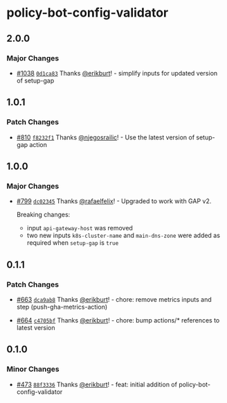# policy-bot-config-validator

## 2.0.0

### Major Changes

- [#1038](https://github.com/smartcontractkit/.github/pull/1038)
  [`0d1ca83`](https://github.com/smartcontractkit/.github/commit/0d1ca8361b60c804370019731b72c0ba95719a9a)
  Thanks [@erikburt](https://github.com/erikburt)! - simplify inputs for updated
  version of setup-gap

## 1.0.1

### Patch Changes

- [#810](https://github.com/smartcontractkit/.github/pull/810)
  [`f8232f1`](https://github.com/smartcontractkit/.github/commit/f8232f166b39de28e50cdbe6968c13fd8d9251ad)
  Thanks [@njegosrailic](https://github.com/njegosrailic)! - Use the latest
  version of setup-gap action

## 1.0.0

### Major Changes

- [#799](https://github.com/smartcontractkit/.github/pull/799)
  [`dc02345`](https://github.com/smartcontractkit/.github/commit/dc0234525a553653705b16640ade7a9c9e6ce949)
  Thanks [@rafaelfelix](https://github.com/rafaelfelix)! - Upgraded to work with
  GAP v2.

  Breaking changes:

  - input `api-gateway-host` was removed
  - two new inputs `k8s-cluster-name` and `main-dns-zone` were added as required
    when `setup-gap` is `true`

## 0.1.1

### Patch Changes

- [#663](https://github.com/smartcontractkit/.github/pull/663)
  [`dca9ab8`](https://github.com/smartcontractkit/.github/commit/dca9ab89d734e82738b8aa52bd25d09b205ec6ee)
  Thanks [@erikburt](https://github.com/erikburt)! - chore: remove metrics
  inputs and step (push-gha-metrics-action)

- [#664](https://github.com/smartcontractkit/.github/pull/664)
  [`c4705bf`](https://github.com/smartcontractkit/.github/commit/c4705bfdbf6c8e57c080d82a3c4f013aa96a2dfb)
  Thanks [@erikburt](https://github.com/erikburt)! - chore: bump actions/\*
  references to latest version

## 0.1.0

### Minor Changes

- [#473](https://github.com/smartcontractkit/.github/pull/473)
  [`88f3336`](https://github.com/smartcontractkit/.github/commit/88f3336191f6e760552affc98f439c31a15e649d)
  Thanks [@erikburt](https://github.com/erikburt)! - feat: initial addition of
  policy-bot-config-validator
